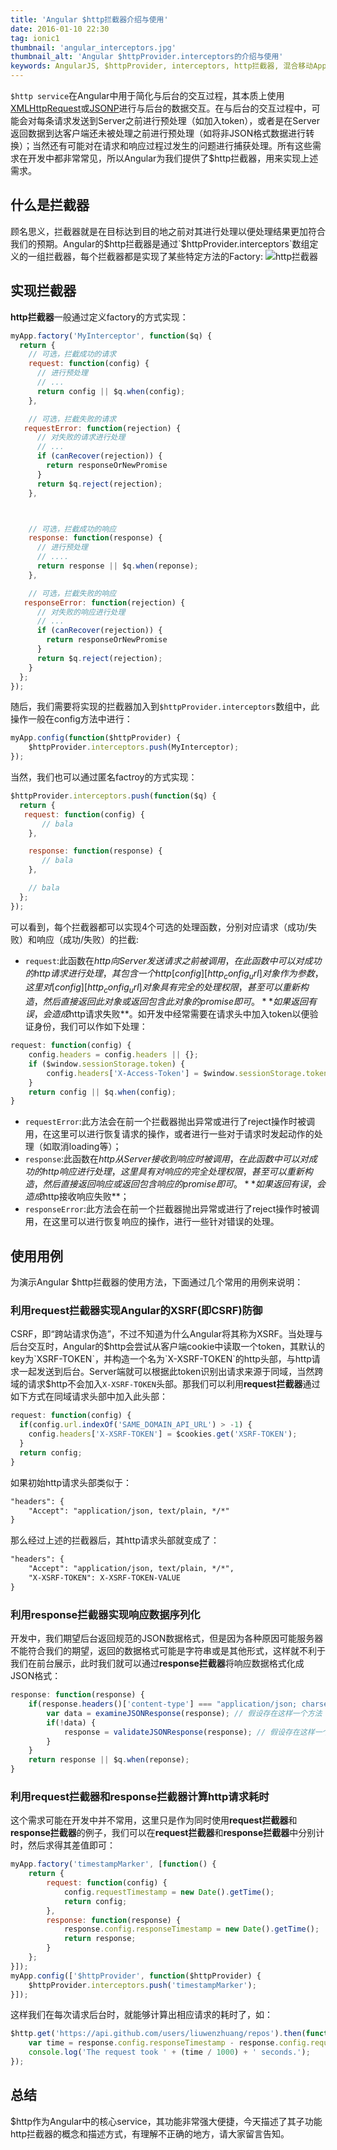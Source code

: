 ```yaml
---
title: 'Angular $http拦截器介绍与使用'
date: 2016-01-10 22:30
tag: ionic1
thumbnail: 'angular_interceptors.jpg'
thumbnail_alt: 'Angular $httpProvider.interceptors的介绍与使用'
keywords: AngularJS, $httpProvider, interceptors, http拦截器, 混合移动App开发框架, 前端开发, 使用Ionic和Angular等前端技术开发手机App, Android开发, iOS开发, 微信开发
---
```

[XMLHttpRequest_url]: https://developer.mozilla.org/en/xmlhttprequest
[JSONP_url]: http://en.wikipedia.org/wiki/JSONP
[http_config_url]: https://docs.angularjs.org/api/ng/service/$http#usage
`$http service`在Angular中用于简化与后台的交互过程，其本质上使用[XMLHttpRequest][XMLHttpRequest_url]或[JSONP][JSONP_url]进行与后台的数据交互。在与后台的交互过程中，可能会对每条请求发送到Server之前进行预处理（如加入token），或者是在Server返回数据到达客户端还未被处理之前进行预处理（如将非JSON格式数据进行转换）；当然还有可能对在请求和响应过程过发生的问题进行捕获处理。所有这些需求在开发中都非常常见，所以Angular为我们提供了$http拦截器，用来实现上述需求。

## 什么是拦截器

顾名思义，拦截器就是在目标达到目的地之前对其进行处理以便处理结果更加符合我们的预期。Angular的$http拦截器是通过`$httpProvider.interceptors`数组定义的一组拦截器，每个拦截器都是实现了某些特定方法的Factory:
![http拦截器](/assets/images/angular_http_interceptors.png)

## 实现拦截器

**http拦截器**一般通过定义factory的方式实现：

~~~ javascript
myApp.factory('MyInterceptor', function($q) {
  return {
    // 可选，拦截成功的请求
    request: function(config) {
      // 进行预处理
      // ...
      return config || $q.when(config);
    },

    // 可选，拦截失败的请求
   requestError: function(rejection) {
      // 对失败的请求进行处理
      // ...
      if (canRecover(rejection)) {
        return responseOrNewPromise
      }
      return $q.reject(rejection);
    },



    // 可选，拦截成功的响应
    response: function(response) {
      // 进行预处理
      // ....
      return response || $q.when(reponse);
    },

    // 可选，拦截失败的响应
   responseError: function(rejection) {
      // 对失败的响应进行处理
      // ...
      if (canRecover(rejection)) {
        return responseOrNewPromise
      }
      return $q.reject(rejection);
    }
  };
});
~~~

随后，我们需要将实现的拦截器加入到`$httpProvider.interceptors`数组中，此操作一般在config方法中进行：

~~~ javascript
myApp.config(function($httpProvider) {
    $httpProvider.interceptors.push(MyInterceptor);
});
~~~

当然，我们也可以通过匿名factroy的方式实现：

~~~ javascript
$httpProvider.interceptors.push(function($q) {
  return {
   request: function(config) {
       // bala
    },

    response: function(response) {
       // bala
    },

    // bala
  };
});
~~~

可以看到，每个拦截器都可以实现4个可选的处理函数，分别对应请求（成功/失败）和响应（成功/失败）的拦截:

 - `request`:此函数在$http向Server发送请求之前被调用，在此函数中可以对成功的http请求进行处理，其包含一个http [config][http_config_url]对象作为参数，这里对[config][http_config_url]对象具有完全的处理权限，甚至可以重新构造，然后直接返回此对象或返回包含此对象的promise即可。**如果返回有误，会造成$http请求失败**。如开发中经常需要在请求头中加入token以便验证身份，我们可以作如下处理：

~~~ javascript
request: function(config) {
    config.headers = config.headers || {};
    if ($window.sessionStorage.token) {
        config.headers['X-Access-Token'] = $window.sessionStorage.token;
    }
    return config || $q.when(config);
}
~~~

- `requestError`:此方法会在前一个拦截器抛出异常或进行了reject操作时被调用，在这里可以进行恢复请求的操作，或者进行一些对于请求时发起动作的处理（如取消loading等）；
- `response`:此函数在$http从Server接收到响应时被调用，在此函数中可以对成功的http响应进行处理，这里具有对响应的完全处理权限，甚至可以重新构造，然后直接返回响应或返回包含响应的promise即可。**如果返回有误，会造成$http接收响应失败**；
- `responseError`:此方法会在前一个拦截器抛出异常或进行了reject操作时被调用，在这里可以进行恢复响应的操作，进行一些针对错误的处理。

## 使用用例

为演示Angular $http拦截器的使用方法，下面通过几个常用的用例来说明：

### 利用**request拦截器**实现Angular的XSRF(即CSRF)防御

CSRF，即“跨站请求伪造”，不过不知道为什么Angular将其称为XSRF。当处理与后台交互时，Angular的$http会尝试从客户端cookie中读取一个token，其默认的key为`XSRF-TOKEN`，并构造一个名为`X-XSRF-TOKEN`的http头部，与http请求一起发送到后台。Server端就可以根据此token识别出请求来源于同域，当然跨域的请求$http不会加入`X-XSRF-TOKEN`头部。那我们可以利用**request拦截器**通过如下方式在同域请求头部中加入此头部：

~~~ javascript
request: function(config) {
  if(config.url.indexOf('SAME_DOMAIN_API_URL') > -1) {
    config.headers['X-XSRF-TOKEN'] = $cookies.get('XSRF-TOKEN');
  }
  return config;
}
~~~

如果初始http请求头部类似于：

~~~ html
"headers": {
    "Accept": "application/json, text/plain, */*"
}
~~~

那么经过上述的拦截器后，其http请求头部就变成了：

~~~ html
"headers": {
    "Accept": "application/json, text/plain, */*",
    "X-XSRF-TOKEN": X-XSRF-TOKEN-VALUE
}
~~~

### 利用**response拦截器**实现响应数据序列化

开发中，我们期望后台返回规范的JSON数据格式，但是因为各种原因可能服务器不能符合我们的期望，返回的数据格式可能是字符串或是其他形式，这样就不利于我们在前台展示，此时我们就可以通过**response拦截器**将响应数据格式化成JSON格式：

~~~ javascript
response: function(response) {
    if(response.headers()['content-type'] === "application/json; charset=utf-8"){
        var data = examineJSONResponse(response); // 假设存在这样一个方法
        if(!data) {
            response = validateJSONResponse(response); // 假设存在这样一个方法
        }
    }
    return response || $q.when(reponse);
}
~~~

### 利用**request拦截器**和**response拦截器**计算http请求耗时

这个需求可能在开发中并不常用，这里只是作为同时使用**request拦截器**和**response拦截器**的例子，我们可以在**request拦截器**和**response拦截器**中分别计时，然后求得其差值即可：

~~~ javascript
myApp.factory('timestampMarker', [function() {
    return {
        request: function(config) {
            config.requestTimestamp = new Date().getTime();
            return config;
        },
        response: function(response) {
            response.config.responseTimestamp = new Date().getTime();
            return response;
        }
    };
}]);
myApp.config(['$httpProvider', function($httpProvider) {
    $httpProvider.interceptors.push('timestampMarker');
}]);
~~~

这样我们在每次请求后台时，就能够计算出相应请求的耗时了，如：

~~~ javascript
$http.get('https://api.github.com/users/liuwenzhuang/repos').then(function(response) {
    var time = response.config.responseTimestamp - response.config.requestTimestamp;
    console.log('The request took ' + (time / 1000) + ' seconds.');
});
~~~

## 总结

$http作为Angular中的核心service，其功能非常强大便捷，今天描述了其子功能http拦截器的概念和描述方式，有理解不正确的地方，请大家留言告知。